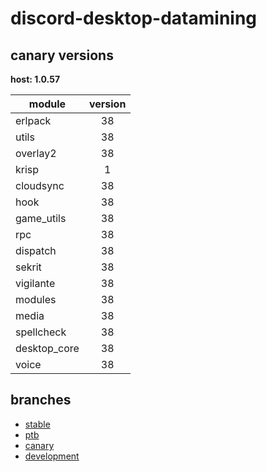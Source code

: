 # discord-desktop-datamining

## canary versions

**host: 1.0.57**

| module | version |
| ------ | :-----: |
| erlpack | 38 |
| utils | 38 |
| overlay2 | 38 |
| krisp | 1 |
| cloudsync | 38 |
| hook | 38 |
| game_utils | 38 |
| rpc | 38 |
| dispatch | 38 |
| sekrit | 38 |
| vigilante | 38 |
| modules | 38 |
| media | 38 |
| spellcheck | 38 |
| desktop_core | 38 |
| voice | 38 |

## branches

- [stable](https://github.com/OpenAsar/discord-desktop-datamining/tree/stable)
- [ptb](https://github.com/OpenAsar/discord-desktop-datamining/tree/ptb)
- [canary](https://github.com/OpenAsar/discord-desktop-datamining/tree/canary)
- [development](https://github.com/OpenAsar/discord-desktop-datamining/tree/development)